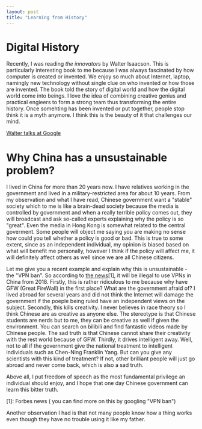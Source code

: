 ```yaml
---
layout: post
title: "Learning from History"
---
```


# Digital History

Recently, I was reading *the innovators* by Walter Isaacson. This is particularly interesting book to me because I was always fascinated by how computer is created or invented. We enjoy so much about Internet, laptop, namingly new technology without single clue on who invented or how those are invented. The book told the story of digital world and how the digital world come into beings. I love the idea of combining creative genius and practical engieers to form a strong team thus transforming the entire history. Once somehting has been invented or put together, people stop think it is a myth anymore. I think this is the beauty of it that challenges our mind.

[Walter talks at Google](https://www.youtube.com/watch?v=rRqLSiLuQgA)

# Why China has a unsustainable problem?

I lived in China for more than 20 years now. I have relatives working in the government and lived in a military-restricted area for about 10 years. From my observation and what I have read, Chinese government want a "stable" society which to me is like a brain-dead society because the media is controlled by government and when a really terrible policy comes out, they will broadcast and ask so-called experts explaining why the policy is so "great". Even the media in Hong Kong is somewhat related to the central goverment. Some people will object me saying you are making no sense how could you tell whether a policy is good or bad. This is true to some extent, since as an independent individual, my opinion is biased based on what will benefit me personally, however I think if the policy will affect me, it will definitely affect others as well since we are all Chinese citizens. 

Let me give you a recent example and explain why this is unsustainable - the "VPN ban". So according to [the news](https://www.forbes.com/sites/leonhardweese/2017/01/25/what-does-chinas-vpn-ban-really-mean/#2c35823b50e3)[1], it will be illegal to use VPNs in China from 2018. Firstly, this is rather ridiculous to me because why have GFW (Great FireWall) in the first place? What are the government afraid of? I lived abroad for several years and did not think the Internet will damage the government if the poeple being ruled have an independent views on the subject. Secondly, this kills creativity. I never believes in race theory so I think Chinese are as creative as anyone else. The stereotype is that Chinese students are nerds but to me, they can be creative as well if given the environment. You can search on bilibili and find fantastic videos made by Chinese people. The sad truth is that Chinese cannot share their creativity with the rest world because of GFW. Thirdly, it drives intelligent away. Well, not to all if the government give the national treatment to intelligent individuals such as Chen-Ning Franklin Yang. But can you give any scientists with this kind of treatment? If not, other brilliant people will just go abroad and never come back, which is also a sad truth.

Above all, I put freedom of speech as the most fundamental privilege an individual should enjoy, and I hope that one day Chinese government can learn this bitter truth.

[1]: Forbes news ( you can find more on this by googling "VPN ban")

Another observation I had is that not many people know how a thing works even though they have no trouble using it like my father.
